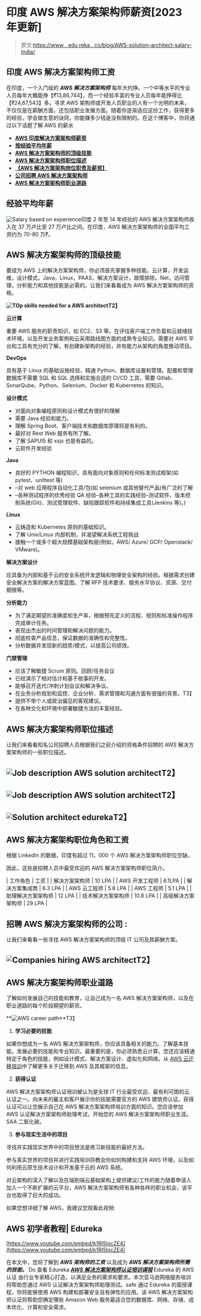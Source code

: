 # 印度 AWS 解决方案架构师薪资[2023 年更新]

> 原文:[https://www . edu reka . co/blog/AWS-solution-architect-salary-India/](https://www.edureka.co/blog/aws-solution-architect-salary-india/)

## **印度 AWS 解决方案架构师工资**

在印度，一个入门级的 ***AWS 解决方案架构师*** 每年大约挣。一个中等水平的专业人员每年大概能挣【₹13,86,744】，而一个经验丰富的专业人员每年能挣得比【₹24,67,543】多。寻求 AWS 架构师或开发人员职业的人有一个光明的未来，不仅仅是在薪酬方面，还包括职业发展方面。随着你逐渐适应这份工作，获得更多的经验，学会做生意的诀窍，你能赚多少钱是没有限制的。在这个博客中，你将通过以下话题了解 AWS 的薪水

*   [**AWS 印度解决方案架构师薪资**](#India)
*   [**按经验平均年薪**](#Average)
*   [**AWS 解决方案架构师的顶级技能**](#Skills)
*   [**AWS 解决方案架构师职位描述**](#Description)
*   [**【AWS 解决方案架构岗位职责及薪资】**](#Salary)
*   [**公司招聘 AWS 解决方案架构师**](#Companies)
*   [**AWS 解决方案架构师职业道路**](#Path)

## **经验平均年薪**

![Salary based on experience ](../Images/3abd19bd4300c9f2f9c1e2b3f6d8515a.png)印度 2 年至 14 年经验的 AWS 解决方案架构师收入在 37 万卢比至 27 万卢比之间。在印度，AWS 解决方案架构师的全国平均工资约为 70-80 万₹。

## **AWS 解决方案架构师的顶级技能**

要成为 AWS 上的解决方案架构师，你必须首先掌握多种技能。云计算，开发运维，设计模式，Java，Linux，PAAS，解决方案设计，故障排除。Net，访问管理，分析能力和其他技能是必需的。让我们来看看成为 AWS 解决方案架构师的资格。

**![TOp skills needed for a AWS architect ](../Images/4633377dee480fc0a0f5631cd31497de.png)T2】**

**云计算**

重要 AWS 服务的职责知识，如 EC2、S3 等。在评估客户端工作负载和云就绪技术环境，以及开发业务案例和云采用路线图方面的成熟专业知识。需要对 AWS 平台和工具有充分的了解，有创建新架构的经验，并有能力从架构的角度推动项目。

**DevOps**

具有基于 Linux 的基础设施经验，精通 Python、数据库设置和管理。配置和管理数据库不需要 SQL 和 SQL 选择和实施合适的 CI/CD 工具，需要 Gitlab、SonarQube、Python、Selenium、Docker 和 Kubernetes 的知识。

**设计模式**

*   对面向对象编程原则和设计模式有很好的理解
*   需要 Java 经验和能力。
*   理解 Spring Boot、客户端技术和数据库原理将是有利的。
*   最好对 Rest Web 服务有所了解。
*   了解 SAPUI5 和 xsjs 也是有益的。
*   云软件开发经验

**Java**

*   良好的 PYTHON 编程知识，具有面向对象原则和任何标准测试框架(如 pytest、unittest 等)
*   –对 web 应用程序自动化工具/包(如 selenium 或其他替代产品)有广泛的了解
*   –各种测试程序的优秀经验 QA 经验–各种工具的实践经验–测试软件、版本控制系统(Git)、测试管理软件、缺陷跟踪软件和持续集成工具(Jenkins 等)。)

**Linux**

*   云铸造和 Kubernetes 原则的基础知识。
*   了解 Unix/Linux 内部机制，并渴望解决系统工程挑战
*   接触一个或多个超大规模基础架构层(例如，AWS/ Azure/ GCP/ Openstack/ VMware)。

**解决方案设计**

应具备为内部和基于云的安全系统开发逻辑和物理安全架构的经验。根据需求创建安全解决方案的解决方案蓝图。了解 RFP 技术要求、服务水平协议、资源、交付期限等。

**分析能力**

*   为了满足期望的准确度和生产率，根据预先定义的流程、规则和标准操作程序完成审计任务。
*   表现出杰出的时间管理和解决问题的能力。
*   彻底检查产品信息，保证数据的准确性和完整性。
*   分析数据并发现新的趋势/模式，以提高公司绩效。

**门禁管理**

*   应该了解敏捷 Scrum 原则。回顾/任务会议
*   已经演示了相对估计和基于故事的开发。
*   能够召开迭代/冲刺计划会议和解决争议。
*   在业务分析规划和监控、企业分析、需求管理和沟通方面有很强的背景。T3】
*   提供不带个人或政治偏见的客观建议。
*   在各种文化和环境中部署敏捷方法的丰富经验。

## **AWS 解决方案架构师职位描述**

让我们来看看知名公司招聘人员根据我们之前介绍的资格条件招聘的 AWS 解决方案架构师的一些职位描述。

## **![Job description AWS solution architect](../Images/f7c4851462c369d6490e37e593b1d099.png)T2】**

## **![Job description AWS solution architect](../Images/12ac71dcacc0b2f850d75d698080e80b.png)T2】**

## **![Solution architect edureka](../Images/b675dcfe73894ec8f7605f390c78d30b.png)T2】**

## **AWS 解决方案架构职位角色和工资**

根据 LinkedIn 的数据，印度有超过 11，000 个 AWS 解决方案架构师职位空缺。

因此，这些是招聘人员中最受欢迎的 AWS 解决方案架构师职位简介。

| 工作角色 | 工资 |
| 解决方案架构师 | 10 LPA |
| AWS 开发工程师 | 6.1LPA |
| 解决方案集成商 | 6.3 LPA |
| AWS 云工程师 | 5.8 LPA |
| AWS 工程师 | 5.1 LPA |
| 助理解决方案架构师 | 12 LPA |
| 技术解决方案架构师 | 10.8 LPA |
| 高级解决方案架构师 | 29 LPA |

## **招聘 AWS 解决方案架构师的公司** :

让我们来看看一些寻找 AWS 解决方案架构师的顶级 IT 公司及其薪酬方案。

## **![Companies hiring AWS architect](../Images/41277a7d5ffcbf57e52f678209304afd.png)T2】**

## **AWS 解决方案架构师职业道路**

了解如何发展自己的技能和教育，让自己成为一名 AWS 解决方案架构师，以及在职业道路的每个阶段期望的薪资。

**![AWS career path ](../Images/1886a18f1d23b0051ddb62a2f7ae7ce1.png)**T3】

1.  **学习必要的技能**

如果你想成为一名 AWS 解决方案架构师，你应该具备相关的能力。了解基本技能。发展必要的技能和专业知识。最重要的是，你必须熟悉云计算。您还应该精通特定于角色的技能，例如设计模式、解决方案设计、虚拟化和网络。从 [AWS 云迁移培训](https://www.edureka.co/migrating-to-aws)中了解更多关于迁移到 AWS 及其框架的信息。

2.  **获得认证**

AWS 解决方案架构师认证培训被认为是全球 IT 行业最受欢迎、最有利可图的云认证之一。向未来的雇主和客户展示你的技能需要官方的 AWS 建筑师认证。获得认证可以让您展示自己在 AWS 解决方案架构师培训方面的知识。您应该参加 AWS 认证解决方案架构师助理考试，开始您的 AWS 解决方案架构师职业生涯。SAA 二氧化碳。

3.  **参与现实生活中的项目**

寻找并实践现实世界中的项目想法是练习新技能的最好方法。

参与真实世界的项目并进行实践培训将教会你如何构建和支持 AWS 环境，以及如何利用云原生技术设计和开发基于云的 AWS 系统。

对云架构的深入了解以及在端到端云基础架构上提供建议/工作的能力随着申请人加入一个不断扩展的云平台，AWS 解决方案架构师有各种各样的职业机会，该平台也取得了巨大的成功。

如果您想详细了解 AWS，我建议您观看此视频:

## **AWS 初学者教程| Edureka**

[https://www.youtube.com/embed/k1RI5locZE4](https://www.youtube.com/embed/k1RI5locZE4)

在本文中，您将了解到 ***AWS 架构师的工资*** 以及成为 ***AWS 解决方案架构师所需的技能。*** Do 查看 Edureka ***[AWS 解决方案架构师认证培训课程](https://www.edureka.co/aws-certification-training)*** Edureka 的 AWS 认证 由行业专家精心打造，以满足业务的需求和要求。本次亚马逊网络服务培训将帮助您通过 AWS 认证解决方案架构师助理测试。safe 通过 Edureka 的面授课程，你将能够使用 AWS 构建和部署安全且有弹性的应用。该 AWS 解决方案架构师认证将帮助您确定哪些 Amazon Web 服务最适合您的数据库、网络、存储、成本优化、计算和安全需求。